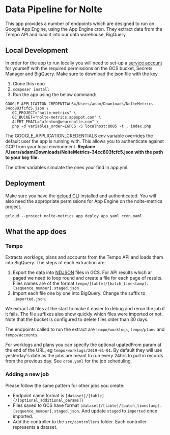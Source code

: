 # Data Pipeline for Nolte
This app provides a number of endpoints which are designed to run on Google App Engine, using the App Engine cron. They extract data from the Tempo API and load it into our data warehouse, BigQuery


## Local Development
In order for the app to run locally you will need to set-up a [service account](https://cloud.google.com/iam/docs/creating-managing-service-accounts) for yourself with the required permissions on the GCS bucket, Secrets Manager and BigQuery. Make sure to download the json file with the key.

1. Clone this repo
2. `composer install`
3. Run the app using the below command:
   
```
GOOGLE_APPLICATION_CREDENTIALS=/Users/adam/Downloads/NolteMetrics-34cc803fcfc5.json \
   GC_PROJECT="nolte-metrics" \
   GC_BUCKET="nolte-metrics.appspot.com" \
   ALERT_EMAIL="afenton@wearenolte.com" \
   php -d variables_order=EGPCS -S localhost:8085 -t . index.php
```

The GOOGLE_APPLICATION_CREDENTIALS env variable overrides the default user the app is running with. This allows you to authenticate against GCP from your local environment. **Replace /Users/adam/Downloads/NolteMetrics-34cc803fcfc5.json with the path to your key file.**

The other variables simulate the ones your find in app.yml.


## Deployment
Make sure you have the [gcloud CLI](https://cloud.google.com/sdk/docs/quickstarts) installed and authenticated. You will also need the appropriate permissions for App Engine on the nolte-metrics project.

```
gcloud --project nolte-metrics app deploy app.yaml cron.yaml
```

## What the app does

### Tempo
Extracts worklogs, plans and accounts from the Tempo API and loads them into BigQuery. The steps of each extraction are:

1. Export the data into [NDJSON](http://ndjson.org/) files in GCS. For API results which ar paged we need to loop round and create a file for each page of results. Files names are of the format `tempo/[table]/[batch_timestamp].[sequence_number].staged.json`
2. Import each file one by one into BigQuery. Change the suffix to `.imported.json`.

We extract all files at the start to make it easier to debug and rerun the job if it fails. The file suffixes also show quickly which files were imported or not. Note that the bucket is configured to delete files older than 30 days.

The endpoints called to run the extract are `tempo/worklogs`, `tempo/plans` and `tempo/accounts`.

For worklogs and plans you can specify the optional upatedFrom param at the end of the URL, eg `tempo/worklogs/2019-01-01`. By default they will use yesterday's date as the jobs are meant to run every 24hrs to pull in records from the previous day. See `cron.yaml` for the job scheduling.

### Adding a new job
Please follow the same pattern for other jobs you create:

- Endpoint name format is `[dataset]/[table]{/[optional_additional_params]}`
- Files saved to GCS have format `[dataset]/[table]/[batch_timestamp].[sequence_number].staged.json`. And update `staged` to `imported` once imported.
- Add the controller to the `src/controllers` folder. Each controller represents a dataset.

